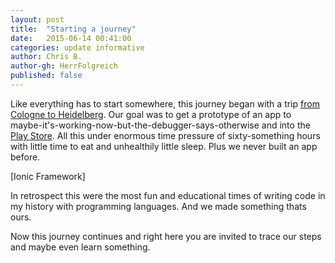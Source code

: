 ```yaml
---
layout: post
title:  "Starting a journey"
date:   2015-06-14 00:41:00
categories: update informative
author: Chris B.
author-gh: HerrFolgreich
published: false
---
```

Like everything has to start somewhere, this journey began with a trip
[from Cologne to Heidelberg][route-k-hd]. Our goal was to get a prototype of an
app to maybe-it's-working-now-but-the-debugger-says-otherwise and into the
[Play Store][play-store]. All this under enormous time pressure of sixty-something
hours with little time to eat and unhealthily little sleep.
Plus we never built an app before.

[Ionic Framework]

In retrospect this were the most fun and educational times of writing code in my
history with programming languages. And we made something thats ours.

Now this journey continues and right here you are invited to trace our steps
and maybe even learn something.


[route-k-hd]:   https://www.google.com/maps/dir/Aachen/Cologne/Heidelberg/
[play-store]:   https://play.google.com/
